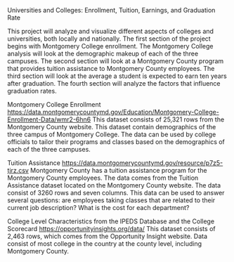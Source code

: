 Universities and Colleges: Enrollment, Tuition, Earnings, and Graduation Rate

This project will analyze and visualize different aspects of colleges and universities, both locally and nationally. The first section of the project begins with Montgomery College enrollment. The Montgomery College analysis will look at the demographic makeup of each of the three campuses. The second section will look at a Montgomery County program that provides tuition assistance to Montgomery County employees. The third section will look at the average a student is expected to earn ten years after graduation. The fourth section will analyze the factors that influence graduation rates.

Montgomery College Enrollment https://data.montgomerycountymd.gov/Education/Montgomery-College-Enrollment-Data/wmr2-6hn6 This dataset consists of 25,321 rows from the Montgomery County website. This dataset contain demographics of the three campus of Montgomery College. The data can be used by college officials to tailor their programs and classes based on the demographics of each of the three campuses.

Tuition Assistance https://data.montgomerycountymd.gov/resource/p7z5-tjrz.csv Montgomery County has a tuition assistance program for the Montgomery County employees. The data comes from the Tuition Assistance dataset located on the Montgomery County website. The data consist of 3260 rows and seven columns. This data can be used to answer several questions: are employees taking classes that are related to their current job description? What is the cost for each department?

College Level Characteristics from the IPEDS Database and the College Scorecard https://opportunityinsights.org/data/ This dataset consists of 2,463 rows, which comes from the Opportunity Insight website.
Data consist of most college in the country at the county level, including Montgomery County.


